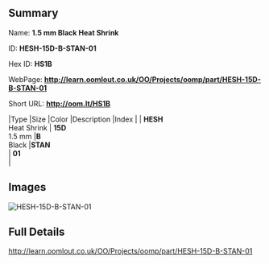 

## Summary
 
Name: __1.5 mm Black Heat Shrink__

ID: __HESH-15D-B-STAN-01__

Hex ID: __HS1B__

WebPage: __http://learn.oomlout.co.uk/OO/Projects/oomp/part/HESH-15D-B-STAN-01__

Short URL: __http://oom.lt/HS1B__


|Type   |Size   |Color   |Description   |Index   |
| __HESH__ <br>Heat Shrink  | __15D__<br>1.5 mm   |__B__<br>Black    |__STAN__<br>    | __01__<br>  |


## Images
![HESH-15D-B-STAN-01](http://oomlout.com/oomp-gen/parts/HESH-15D-B-STAN-01/HESH-15D-B-STAN-01_420.jpg)

## Full Details

 http://learn.oomlout.co.uk/OO/Projects/oomp/part/HESH-15D-B-STAN-01

